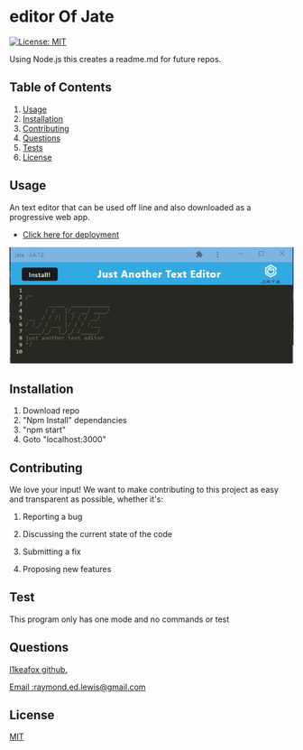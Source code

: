 
  # editor Of Jate

  [![License: MIT](https://img.shields.io/badge/License-MIT-yellow.svg)](https://opensource.org/licenses/MIT)

  Using Node.js this creates a readme.md for future repos.
  
  
  ## Table of Contents 
  1.  [Usage](#Usage)
  2.  [Installation](#Installation)
  3.  [Contributing](#Contributing)
  4.  [Questions](#Questions)
  5.  [Tests](#Tests)
  6.  [License](#License)
  
  ## Usage 

   An text editor that can be used off line and also downloaded as a progressive web app.
  
* <a href='https://thawing-stream-85573.herokuapp.com/'  target="_blank"> Click here for deployment </a> 


  
![Website](/screen.PNG)
  
## Installation 
   1. Download repo 
   2. "Npm Install" dependancies
   3. "npm start"
   4. Goto "localhost:3000"
  
  ## Contributing 
  We love your input! We want to make contributing to this project as easy and transparent as possible, whether it's: 

 1. Reporting a bug

 2. Discussing the current state of the code

 3. Submitting a fix 

 4. Proposing new features 
  
  ## Test 
   This program only has one mode and no commands or test 
  
  
  ## Questions
  <a href='https://github.com/l1keafox'>l1keafox github.</a> 
  
  <a href="mailto: raymond.ed.lewis@gmail.com">Email :raymond.ed.lewis@gmail.com</a>
  
  ## License
  [MIT](https://choosealicense.com/licenses/mit/)
  